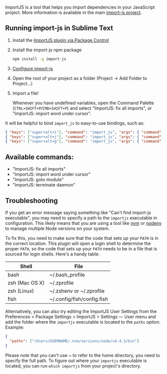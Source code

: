 ImportJS is a tool that helps you import dependencies in your JavaScript project.
More information is available in the main [import-js project](https://github.com/Galooshi/import-js).

## Running import-js in Sublime Text

1. Install the [ImportJS plugin via Package
   Control](https://packagecontrol.io/packages/ImportJS)

2. Install the import-js npm package

   ```sh
   npm install -g import-js
   ```

3. [Configure import-js](README.md#configuration)

4. Open the root of your project as a folder (Project -> Add Folder to Project…)

5. Import a file!

   Whenever you have undefined variables, open the Command Palette
   (`CTRL+SHIFT+P`/`CMD+SHIFT+P`) and select "ImportJS: fix all imports", or
   "ImportJS: import word under cursor".

It will be helpful to bind `import_js` to easy-to-use bindings, such as:

```json
{ "keys": ["super+alt+i"], "command": "import_js", "args": { "command": "fix" } },
{ "keys": ["super+alt+j"], "command": "import_js", "args": { "command": "word" } },
{ "keys": ["super+alt+g"], "command": "import_js", "args": { "command": "goto" } },
```

## Available commands:

* "ImportJS: fix all imports"
* "ImportJS: import word under cursor"
* "ImportJS: goto module"
* "ImportJS: terminate daemon"

## Troubleshooting

If you get an error message saying something like "Can't find import-js
executable", you may need to specify a path to the `importjs` executable in
configuration. This likely means that you are using a tool like
[nvm](http://nvm.sh) or [nodenv](https://github.com/nodenv/nodenv) to manage
multiple Node versions on your system.

To fix this, you need to make sure that the code that sets up your `PATH` is in
the correct location. This plugin will open a login shell to determine the
proper `PATH`, so the code that sets up your `PATH` needs to be in a file that
is sourced for login shells. Here's a handy table:

Shell          | File
---------------|---------------------------
bash           | ~/.bash_profile
zsh (Mac OS X) | ~/.zprofile
zsh (Linux)    | ~/.zshenv or ~/.zprofile
fish           | ~/.config/fish/config.fish

Alternatively, you can also try editing the ImportJS User Settings from the
Preferences > Package Settings > ImportJS > Settings — User menu and add the folder where the `importjs` executable is located to the `paths` option. Example:

```json
{
  "paths": ["/Users/USERNAME/.nvm/versions/node/v4.4.3/bin"]
}
```

Please note that you can't use ~ to refer to the home directory, you need to
specify the full path. To figure out where your `importjs` executable is
located, you can run `which importjs` from your project's directory.

